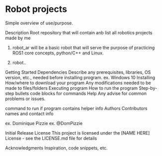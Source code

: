 # Robot projects
Simple overview of use/purpose.

Description
Root repository that will contain anb list all robotics projects made by me

1) robot_ar will be a basic robot that will serve the purpose of practicing ROS1 core concepts, python/C++ and Linux.

2) robot..


Getting Started
Dependencies
Describe any prerequisites, libraries, OS version, etc., needed before installing program.
ex. Windows 10
Installing
How/where to download your program
Any modifications needed to be made to files/folders
Executing program
How to run the program
Step-by-step bullets
code blocks for commands
Help
Any advise for common problems or issues.

command to run if program contains helper info
Authors
Contributors names and contact info

ex. Dominique Pizzie
ex. @DomPizzie

Initial Release
License
This project is licensed under the [NAME HERE] License - see the LICENSE.md file for details

Acknowledgments
Inspiration, code snippets, etc.
